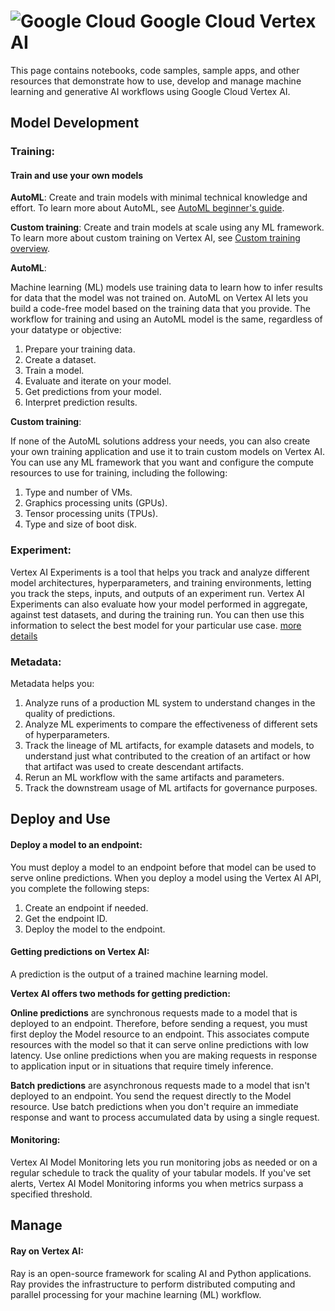 # ![Google Cloud](https://avatars.githubusercontent.com/u/2810941?s=60&v=4) Google Cloud Vertex AI

This page contains notebooks, code samples, sample apps, and other resources that demonstrate how to use, develop and manage machine learning and generative AI workflows using Google Cloud Vertex AI.

## Model Development

### Training:

#### Train and use your own models
**AutoML**: Create and train models with minimal technical knowledge and effort. To learn more about AutoML, see [AutoML beginner's guide](https://cloud.google.com/vertex-ai/docs/beginner/beginners-guide).
  
**Custom training**: Create and train models at scale using any ML framework. To learn more about custom training on Vertex AI, see [Custom training overview](https://cloud.google.com/vertex-ai/docs/training/overview).

**AutoML**:  
  
Machine learning (ML) models use training data to learn how to infer results for data that the model was not trained on. AutoML on Vertex AI lets you build a code-free model based on the training data that you provide.
The workflow for training and using an AutoML model is the same, regardless of your datatype or objective:

1. Prepare your training data.
2. Create a dataset.
3. Train a model.
4. Evaluate and iterate on your model.
5. Get predictions from your model.
6. Interpret prediction results.

**Custom training**:

If none of the AutoML solutions address your needs, you can also create your own training application and use it to train custom models on Vertex AI. You can use any ML framework that you want and configure the compute resources to use for training, including the following:

1. Type and number of VMs.
2. Graphics processing units (GPUs).
3. Tensor processing units (TPUs).
4. Type and size of boot disk.

### Experiment:
Vertex AI Experiments is a tool that helps you track and analyze different model architectures, hyperparameters, and training environments, letting you track the steps, inputs, and outputs of an experiment run. Vertex AI Experiments can also evaluate how your model performed in aggregate, against test datasets, and during the training run. You can then use this information to select the best model for your particular use case.
[more details](https://cloud.google.com/vertex-ai/docs/experiments/intro-vertex-ai-experiments?authuser=2&_gl=1*1kqmify*_ga*MTA2NDIzMDcwNi4xNzI2NTI5OTQ2*_ga_WH2QY8WWF5*MTcyNjY5NTI1OC41LjEuMTcyNjY5NTgzMS42MC4wLjA.)

### Metadata:
Metadata helps you:
1. Analyze runs of a production ML system to understand changes in the quality of predictions.
2. Analyze ML experiments to compare the effectiveness of different sets of hyperparameters.
3. Track the lineage of ML artifacts, for example datasets and models, to understand just what contributed to the creation of an artifact or how that artifact was used to create descendant artifacts.
4. Rerun an ML workflow with the same artifacts and parameters.
5. Track the downstream usage of ML artifacts for governance purposes.



## Deploy and Use


#### Deploy a model to an endpoint: 

You must deploy a model to an endpoint before that model can be used to serve online predictions. 
When you deploy a model using the Vertex AI API, you complete the following steps:

1. Create an endpoint if needed.
2. Get the endpoint ID.
3. Deploy the model to the endpoint.

#### Getting predictions on Vertex AI: 

A prediction is the output of a trained machine learning model.

**Vertex AI offers two methods for getting prediction:**

**Online predictions** are synchronous requests made to a model that is deployed to an endpoint. Therefore, before sending a request, you must first deploy the Model resource to an endpoint. This associates compute resources with the model so that it can serve online predictions with low latency. Use online predictions when you are making requests in response to application input or in situations that require timely inference.

**Batch predictions** are asynchronous requests made to a model that isn't deployed to an endpoint. You send the request directly to the Model resource. Use batch predictions when you don't require an immediate response and want to process accumulated data by using a single request.

#### Monitoring:
Vertex AI Model Monitoring lets you run monitoring jobs as needed or on a regular schedule to track the quality of your tabular models. If you've set alerts, Vertex AI Model Monitoring informs you when metrics surpass a specified threshold.

## Manage

#### Ray on Vertex AI:

Ray is an open-source framework for scaling AI and Python applications. Ray provides the infrastructure to perform distributed computing and parallel processing for your machine learning (ML) workflow.



